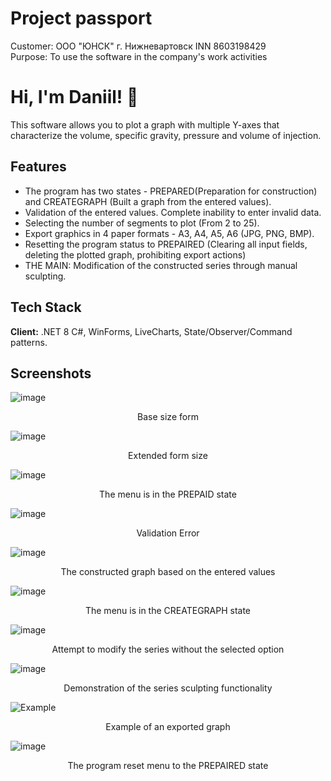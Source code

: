 # Project passport
Customer: ООО "ЮНСК" г. Нижневартовск
INN 8603198429  
Purpose: To use the software in the company's work activities

# Hi, I'm Daniil! 👋
This software allows you to plot a graph with multiple Y-axes that characterize the volume, specific gravity, pressure and volume of injection.

## Features
- The program has two states - PREPARED(Preparation for construction) and CREATEGRAPH (Built a graph from the entered values).
- Validation of the entered values. Complete inability to enter invalid data.
- Selecting the number of segments to plot (From 2 to 25).
- Export graphics in 4 paper formats - A3, A4, A5, A6 (JPG, PNG, BMP).
- Resetting the program status to PREPAIRED (Clearing all input fields, deleting the plotted graph, prohibiting export actions)
- THE MAIN: Modification of the constructed series through manual sculpting.

## Tech Stack

**Client:** .NET 8 C#, WinForms, LiveCharts, State/Observer/Command patterns.

## Screenshots


![image](https://github.com/user-attachments/assets/1caec605-3365-4e13-a0ff-3bfb01c26b16)
<p align="center">
Base size form
</p>

![image](https://github.com/user-attachments/assets/687d2050-daf9-4a08-ab5e-ac0826f2c09a)
<p align="center">
Extended form size
</p>

![image](https://github.com/user-attachments/assets/bb3de299-b8f7-4e3a-8e42-c29fbce8f700)
<p align="center">
The menu is in the PREPAID state
</p>

![image](https://github.com/user-attachments/assets/f6558098-c830-49ef-9638-127b12711262)
<p align="center">
Validation Error
</p>


![image](https://github.com/user-attachments/assets/99b74b90-b0b3-4e3c-a03a-beb5a7c07af2)
<p align="center">
The constructed graph based on the entered values
</p>

![image](https://github.com/user-attachments/assets/efee10b1-cbdd-46ad-be85-edf6ffaecbb9)
<p align="center">
The menu is in the CREATEGRAPH state
</p>

![image](https://github.com/user-attachments/assets/3687d546-676b-407b-89b8-6a01bdb47f84)
<p align="center">
Attempt to modify the series without the selected option
</p>

![image](https://github.com/user-attachments/assets/d13be026-bced-45d0-9ff1-5c44c1c742dc)
<p align="center">
Demonstration of the series sculpting functionality
</p>

![Example](https://github.com/user-attachments/assets/c4c343e4-a07c-4b49-84ab-f2bc5879dd01)
<p align="center">
Example of an exported graph
</p>

![image](https://github.com/user-attachments/assets/d7d22c77-a7f8-4b9c-a1b7-29acbb1d6b7b)
<p align="center">
The program reset menu to the PREPAIRED state
</p>
